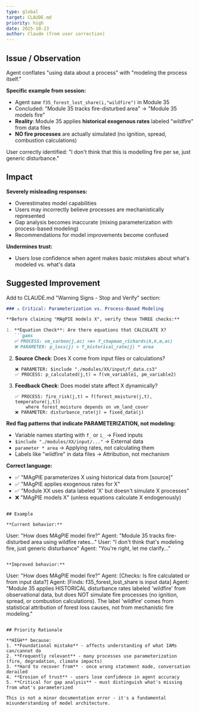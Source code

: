 ```yaml
---
type: global
target: CLAUDE.md
priority: high
date: 2025-10-23
author: Claude (from user correction)
---
```


## Issue / Observation

Agent conflates "using data about a process" with "modeling the process itself."

**Specific example from session:**
- Agent saw `f35_forest_lost_share(i,"wildfire")` in Module 35
- Concluded: "Module 35 tracks fire-disturbed area" → "Module 35 models fire"
- **Reality**: Module 35 applies **historical exogenous rates** labeled "wildfire" from data files
- **NO fire processes** are actually simulated (no ignition, spread, combustion calculations)

User correctly identified: "I don't think that this is modelling fire per se, just generic disturbance."

## Impact

**Severely misleading responses:**
- Overestimates model capabilities
- Users may incorrectly believe processes are mechanistically represented
- Gap analysis becomes inaccurate (mixing parameterization with process-based modeling)
- Recommendations for model improvements become confused

**Undermines trust:**
- Users lose confidence when agent makes basic mistakes about what's modeled vs. what's data

## Suggested Improvement

Add to CLAUDE.md "Warning Signs - Stop and Verify" section:

```markdown
### ⚠️ Critical: Parameterization vs. Process-Based Modeling

**Before claiming "MAgPIE models X", verify these THREE checks:**

1. **Equation Check**: Are there equations that CALCULATE X?
   ```gams
   ✅ PROCESS: vm_carbon(j,ac) =e= f_chapman_richards(A,k,m,ac)
   ❌ PARAMETER: p_loss(j) = f_historical_rate(j) * area
   ```

2. **Source Check**: Does X come from input files or calculations?
   ```gams
   ❌ PARAMETER: $include "./modules/XX/input/f_data.cs3"
   ✅ PROCESS: p_calculated(j,t) = f(vm_variable1, pm_variable2)
   ```

3. **Feedback Check**: Does model state affect X dynamically?
   ```gams
   ✅ PROCESS: fire_risk(j,t) = f(forest_moisture(j,t), temperature(j,t))
       where forest_moisture depends on vm_land_cover
   ❌ PARAMETER: disturbance_rate(j) = fixed_data(j)
   ```

**Red flag patterns that indicate PARAMETERIZATION, not modeling:**
- Variable names starting with `f_` or `i_` → Fixed inputs
- `$include "./modules/XX/input/..."` → External data
- `parameter * area` → Applying rates, not calculating them
- Labels like "wildfire" in data files → Attribution, not mechanism

**Correct language:**
- ✅ "MAgPIE parameterizes X using historical data from [source]"
- ✅ "MAgPIE applies exogenous rates for X"
- ✅ "Module XX uses data labeled 'X' but doesn't simulate X processes"
- ❌ "MAgPIE models X" (unless equations calculate X endogenously)
```

## Example

**Current behavior:**
```
User: "How does MAgPIE model fire?"
Agent: "Module 35 tracks fire-disturbed area using wildfire rates..."
User: "I don't think that's modeling fire, just generic disturbance"
Agent: "You're right, let me clarify..."
```

**Improved behavior:**
```
User: "How does MAgPIE model fire?"
Agent: [Checks: Is fire calculated or from input data?]
Agent: [Finds: f35_forest_lost_share is input data]
Agent: "Module 35 applies HISTORICAL disturbance rates labeled 'wildfire'
       from observational data, but does NOT simulate fire processes
       (no ignition, spread, or combustion calculations). The label 'wildfire'
       comes from statistical attribution of forest loss causes, not from
       mechanistic fire modeling."
```

## Priority Rationale

**HIGH** because:
1. **Foundational mistake** - affects understanding of what IAMs can/cannot do
2. **Frequently relevant** - many processes use parameterization (fire, degradation, climate impacts)
3. **Hard to recover from** - once wrong statement made, conversation derailed
4. **Erosion of trust** - users lose confidence in agent accuracy
5. **Critical for gap analysis** - must distinguish what's missing from what's parameterized

This is not a minor documentation error - it's a fundamental misunderstanding of model architecture.
